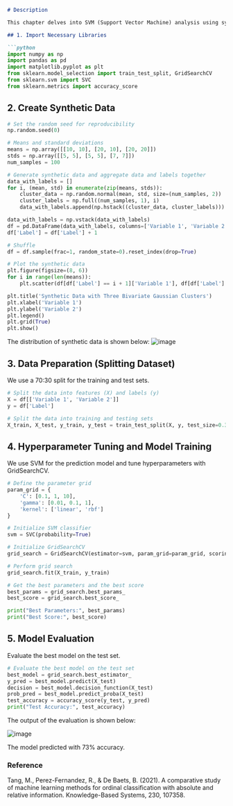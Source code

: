 ```markdown
# Description

This chapter delves into SVM (Support Vector Machine) analysis using synthetic data from the study by Tang M. et al., 2021. The synthetic data used in this analysis contains three labels that are ordered, allowing for ordinal classification tasks. This Python code utilizes SVM to predict outcomes for synthetic data with three ordered labels. It includes data generation, model training with hyperparameter tuning using GridSearchCV, and evaluation on a test set.

## 1. Import Necessary Libraries

```python
import numpy as np
import pandas as pd
import matplotlib.pyplot as plt
from sklearn.model_selection import train_test_split, GridSearchCV
from sklearn.svm import SVC
from sklearn.metrics import accuracy_score
```

## 2. Create Synthetic Data

```python
# Set the random seed for reproducibility
np.random.seed(0)

# Means and standard deviations
means = np.array([[10, 10], [20, 10], [20, 20]])
stds = np.array([[5, 5], [5, 5], [7, 7]])
num_samples = 100

# Generate synthetic data and aggregate data and labels together
data_with_labels = []
for i, (mean, std) in enumerate(zip(means, stds)):
    cluster_data = np.random.normal(mean, std, size=(num_samples, 2))
    cluster_labels = np.full((num_samples, 1), i)
    data_with_labels.append(np.hstack((cluster_data, cluster_labels)))

data_with_labels = np.vstack(data_with_labels)
df = pd.DataFrame(data_with_labels, columns=['Variable 1', 'Variable 2', 'Label'])
df['Label'] = df['Label'] + 1

# Shuffle
df = df.sample(frac=1, random_state=0).reset_index(drop=True)

# Plot the synthetic data
plt.figure(figsize=(8, 6))
for i in range(len(means)):
    plt.scatter(df[df['Label'] == i + 1]['Variable 1'], df[df['Label'] == i + 1]['Variable 2'], label=f'Cluster {i + 1}')

plt.title('Synthetic Data with Three Bivariate Gaussian Clusters')
plt.xlabel('Variable 1')
plt.ylabel('Variable 2')
plt.legend()
plt.grid(True)
plt.show()
```

The distribution of synthetic data is shown below:
![image](https://github.com/nanpapimolk/portfolio/assets/140955737/74707a8a-2dfc-45a1-aeea-63ac3addd897)

## 3. Data Preparation (Splitting Dataset)

We use a 70:30 split for the training and test sets.

```python
# Split the data into features (X) and labels (y)
X = df[['Variable 1', 'Variable 2']]
y = df['Label']

# Split the data into training and testing sets
X_train, X_test, y_train, y_test = train_test_split(X, y, test_size=0.3, random_state=0)
```

## 4. Hyperparameter Tuning and Model Training

We use SVM for the prediction model and tune hyperparameters with GridSearchCV.

```python
# Define the parameter grid
param_grid = {
    'C': [0.1, 1, 10],
    'gamma': [0.01, 0.1, 1],
    'kernel': ['linear', 'rbf']
}

# Initialize SVM classifier
svm = SVC(probability=True)

# Initialize GridSearchCV
grid_search = GridSearchCV(estimator=svm, param_grid=param_grid, scoring='accuracy', cv=5)

# Perform grid search
grid_search.fit(X_train, y_train)

# Get the best parameters and the best score
best_params = grid_search.best_params_
best_score = grid_search.best_score_

print("Best Parameters:", best_params)
print("Best Score:", best_score)
```

## 5. Model Evaluation

Evaluate the best model on the test set.

```python
# Evaluate the best model on the test set
best_model = grid_search.best_estimator_
y_pred = best_model.predict(X_test)
decision = best_model.decision_function(X_test)
prob_pred = best_model.predict_proba(X_test)
test_accuracy = accuracy_score(y_test, y_pred)
print("Test Accuracy:", test_accuracy)
```

The output of the evaluation is shown below:

![image](https://github.com/nanpapimolk/portfolio/assets/140955737/7000b290-b1a0-4842-8bef-4fd5c85b882e)

The model predicted with 73% accuracy.

### Reference

Tang, M., Perez-Fernandez, R., & De Baets, B. (2021). A comparative study of machine learning methods for ordinal classification with absolute and relative information. Knowledge-Based Systems, 230, 107358.
```
